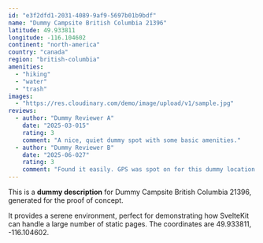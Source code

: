 ```yaml
---
id: "e3f2dfd1-2031-4089-9af9-5697b01b9bdf"
name: "Dummy Campsite British Columbia 21396"
latitude: 49.933811
longitude: -116.104602
continent: "north-america"
country: "canada"
region: "british-columbia"
amenities:
  - "hiking"
  - "water"
  - "trash"
images:
  - "https://res.cloudinary.com/demo/image/upload/v1/sample.jpg"
reviews:
  - author: "Dummy Reviewer A"
    date: "2025-03-015"
    rating: 3
    comment: "A nice, quiet dummy spot with some basic amenities."
  - author: "Dummy Reviewer B"
    date: "2025-06-027"
    rating: 3
    comment: "Found it easily. GPS was spot on for this dummy location."
---
```


This is a **dummy description** for Dummy Campsite British Columbia 21396, generated for the proof of concept.

It provides a serene environment, perfect for demonstrating how SvelteKit can handle a large number of static pages. The coordinates are 49.933811, -116.104602.
